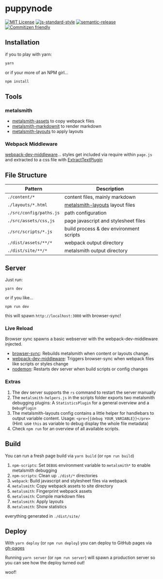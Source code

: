 # puppynode

[![MIT License](https://img.shields.io/badge/license-MIT-blue.svg)](https://axe312.mit-license.org)
[![js-standard-style](https://img.shields.io/badge/code%20style-standard-brightgreen.svg?style=flat)](https://github.com/feross/standard)
[![semantic-release](https://img.shields.io/badge/%F0%9F%93%A6%F0%9F%9A%80-semantic--release-e10079.svg)](https://github.com/semantic-release/semantic-release)
[![Commitizen friendly](https://img.shields.io/badge/commitizen-friendly-brightgreen.svg)](http://commitizen.github.io/cz-cli/)

## Installation

if you to play with yarn:

```js
yarn
```

or if your more of an NPM girl...

```js
npm install
```


##  Tools


### metalsmith

* [metalsmith-assets](https://github.com/treygriffith/metalsmith-assets) to copy webpack files
* [metalsmith-markdownit](https://github.com/segmentio/metalsmith-markdown) to render markdown
* [metalsmith-layouts](https://github.com/superwolff/metalsmith-layouts) to apply layouts


### Webpack Middleware


[webpack-dev-middleware](https://github.com/webpack/webpack-dev-middleware)... styles get included via require within `page.js` and extracted to a css file with [ExtractTextPlugin](https://github.com/webpack-contrib/extract-text-webpack-plugin)

##  File Structure
|Pattern|Description|
|-|-|
|`./content/*` | content files, mainly markdown |
|`./layouts/*.html` | [metalsmith-layouts](https://github.com/superwolff/metalsmith-layouts) layout files|
|`./src/config/paths.js` | path configuration
|`./src/assets/css,js` | page javascript and stylesheet files|
|`./src/scripts/*.js`  | build process & dev environment scripts|
|`./dist/assets/**/*` | webpack output directory|
|`./dist/site/**/*` | metalsmith output directory|

## Server
Just run:

```
yarn dev
```

or if you like...

```
npm run dev
```
this will spawn `http://localhost:3000` with browser-sync!
<br>

### Live Reload

Browser sync spawns a basic webserver with the webpack-dev-middleware injected.

* [browser-sync](https://browsersync.io/): Rebuilds metalsmith when content or layouts change.
* [webpack-dev-middleware](https://github.com/webpack/webpack-dev-middleware): Triggers browser-sync when webpack files like scripts or styles change
* [nodemon](https://github.com/remy/nodemon): Restarts dev server when build scripts or config changes

### Extras

1. The dev server supports the `rs` command to restart the server manually
2. The `metalsmith-helpers.js` in the scripts folder exports two metalsmith debugging plugins: A `StatisticsPlugin` for a general overview and a `DebugPlugin`
3. The metalsmith-layouts config contains a little helper for handlebars to output variable content. Usage: `<pre>{{debug YOUR_VARIABLE}}</pre>` (Hint: use `this` as variable to debug display the whole file metadata)
4. Check `npm run` for an overview of all available scripts.

## Build

You can run a fresh page build via `yarn build` (or `npm run build`)

1. `npm-scripts`: Set `DEBUG` environment variable to `metalsmith*` to enable metalsmith debugging
2. `npm-scripts`: Clean up `./dist/*` directories
3. `webpack`: Build javascript and stylesheet files via webpack
4. `metalsmith`: Copy webpack assets to site directory
5. `metalsmith`: Fingerprint webpack assets
6. `metalsmith`: Compile markdown files
7. `metalsmith`: Apply layouts
8. `metalsmith`: Show statistics

everything generated in `./dist/site/`

## Deploy

With `yarn deploy` (or `npm run deploy`) you can deploy to GitHub pages via [gh-pages](https://www.npmjs.com/package/gh-pages)

Running `yarn server` (or `npm run server`) will spawn a production server so you can see how the deploy turned out!

woof!
